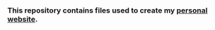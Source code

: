 ### This repository contains files used to create my [personal website](https://linhtangtd.github.io).
